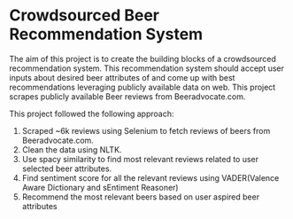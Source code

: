 # Crowdsourced Beer Recommendation System

The aim of this project is to create the building blocks of a crowdsourced recommendation system. This recommendation system should accept user inputs about desired beer attributes of and come up with best recommendations leveraging publicly available data on web. This project scrapes publicly available Beer reviews from Beeradvocate.com.

This project followed the following approach:

  1. Scraped ~6k reviews using Selenium to fetch reviews of beers from Beeradvocate.com.
  2. Clean the data using NLTK.
  3. Use spacy similarity to find most relevant reviews related to user selected beer attributes.
  4. Find sentiment score for all the relevant reviews using VADER(Valence Aware Dictionary and sEntiment Reasoner)
  5. Recommend the most relevant beers based on user aspired beer attributes
